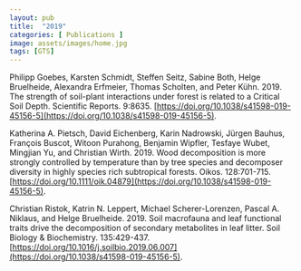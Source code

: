 ```yaml
---
layout: pub
title:  "2019"
categories: [ Publications ]
image: assets/images/home.jpg
tags: [GTS]
---
```

Philipp Goebes, Karsten Schmidt, Steffen Seitz, Sabine Both, Helge Bruelheide, Alexandra Erfmeier, Thomas Scholten, and Peter Kühn. 2019. The strength of soil-plant interactions under forest is related to a Critical Soil Depth. Scientific Reports. 9:8635. [https://doi.org/10.1038/s41598-019-45156-5](https://doi.org/10.1038/s41598-019-45156-5).


Katherina A. Pietsch, David Eichenberg, Karin Nadrowski, Jürgen Bauhus, François Buscot, Witoon Purahong, Benjamin Wipfler, Tesfaye Wubet, Mingjian Yu, and Christian Wirth. 2019. Wood decomposition is more strongly controlled by temperature than by tree species and decomposer diversity in highly species rich subtropical forests. Oikos. 128:701-715. [https://doi.org/10.1111/oik.04879](https://doi.org/10.1038/s41598-019-45156-5).


Christian Ristok, Katrin N. Leppert, Michael Scherer-Lorenzen, Pascal A. Niklaus, and Helge Bruelheide. 2019. Soil macrofauna and leaf functional traits drive the decomposition of secondary metabolites in leaf litter. Soil Biology & Biochemistry. 135:429-437. [https://doi.org/10.1016/j.soilbio.2019.06.007](https://doi.org/10.1038/s41598-019-45156-5).
